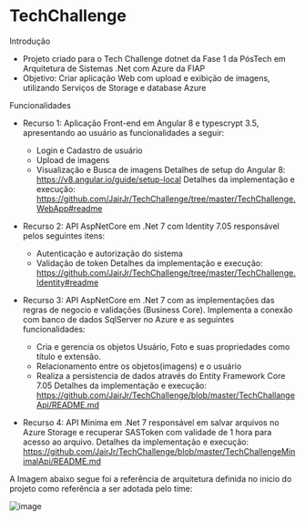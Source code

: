 # TechChallenge

Introdução
- Projeto criado para o Tech Challenge dotnet da Fase 1 da PósTech em Arquitetura de Sistemas .Net com Azure da FIAP
- Objetivo: Criar aplicação Web com upload e exibição de imagens, utilizando Serviços de Storage e database Azure

Funcionalidades

- Recurso 1: Aplicação Front-end em Angular 8 e typescrypt 3.5, apresentando ao usuário as funcionalidades a seguir:
  - Login e Cadastro de usuário
  - Upload de imagens
  - Visualização e Busca de imagens
  Detalhes de setup do Angular 8: https://v8.angular.io/guide/setup-local
  Detalhes da implementação e execução: https://github.com/JairJr/TechChallenge/tree/master/TechChallenge.WebApp#readme

- Recurso 2: API AspNetCore em .Net 7 com Identity 7.05 responsável pelos seguintes itens:
  - Autenticação e autorização do sistema
  - Validação de token
  Detalhes da implementação e execução: https://github.com/JairJr/TechChallenge/tree/master/TechChallenge.Identity#readme

- Recurso 3: API AspNetCore em .Net 7 com as implementações das regras de negocio e validações (Business Core). Implementa a conexão com banco de dados SqlServer no Azure e as seguintes funcionalidades:
  - Cria e gerencia os objetos Usuário, Foto e suas propriedades como título e extensão.
  - Relacionamento entre os objetos(imagens) e o usuário
  - Realiza a persistencia de dados através do Entity Framework Core 7.05
  Detalhes da implementação e execução: https://github.com/JairJr/TechChallenge/blob/master/TechChallangeApi/README.md

- Recurso 4: API Minima em .Net 7 responsável em salvar arquivos no Azure Storage e recuperar SASToken com validade de 1 hora para acesso ao arquivo.
  Detalhes da implementação e execução: https://github.com/JairJr/TechChallenge/blob/master/TechChallengeMinimalApi/README.md  

A Imagem abaixo segue foi a referência de arquitetura definida no inicio do projeto como referência a ser adotada pelo time:

![image](https://github.com/JairJr/TechChallenge/assets/29376086/c1825dc0-cf40-4290-84ac-b134eff7bcbd)
